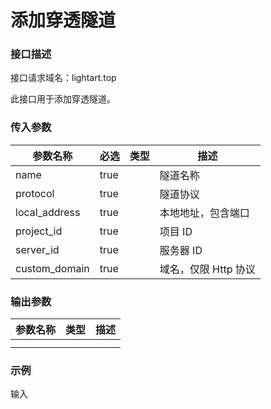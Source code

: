 # 添加穿透隧道

### 接口描述

接口请求域名：lightart.top

此接口用于添加穿透隧道。

### 传入参数

<table><thead><tr><th>参数名称</th><th data-type="checkbox">必选</th><th data-type="select">类型</th><th>描述</th></tr></thead><tbody><tr><td>name</td><td>true</td><td></td><td>隧道名称</td></tr><tr><td>protocol</td><td>true</td><td></td><td>隧道协议</td></tr><tr><td>local_address</td><td>true</td><td></td><td>本地地址，包含端口</td></tr><tr><td>project_id</td><td>true</td><td></td><td>项目 ID</td></tr><tr><td>server_id</td><td>true</td><td></td><td>服务器 ID</td></tr><tr><td>custom_domain</td><td>true</td><td></td><td>域名，仅限 Http 协议</td></tr></tbody></table>

### 输出参数

<table><thead><tr><th>参数名称</th><th data-type="select">类型</th><th>描述</th></tr></thead><tbody><tr><td></td><td></td><td></td></tr><tr><td></td><td></td><td></td></tr></tbody></table>

### 示例

输入
